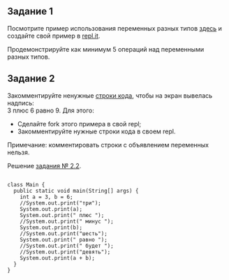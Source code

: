 <h2>Задание 1</h2>
<p>Посмотрите пример использования переменных разных типов <a href="https://repl.it/@Netology/JavaStart21">здесь</a> и создайте свой пример в <a href="http://repl.it/">repl.it</a>.</p>
<p>Продемонстрируйте как минимум 5 операций над переменными разных типов.</p>
<h2>Задание 2</h2>
<p>Закомментируйте ненужные <a href="https://repl.it/@Netology/JavaStart22-1">строки кода</a>, чтобы на экран вывелась надпись:<br>
3 плюс 6 равно 9. Для этого:</p>
<ul>
<li>Сделайте fork этого примера в свой repl;</li>
<li>Закомментируйте нужные строки кода в своем repl.</li>
</ul>
<p>Примечание: комментировать строки с объявлением переменных нельзя.</p>

<p>Решение <a href="http://repl.it/@Netology/2-2-answer">задания № 2.2</a>.</p>
<pre class="hljs"><code>
class Main {
  public static void main(String[] args) {
    int a = 3, b = 6;
    //System.out.print("три");
    System.out.print(a);
    System.out.print(" плюс ");
    //System.out.print(" минус ");
    System.out.print(b);
    //System.out.print("шесть");
    System.out.print(" равно ");
    //System.out.print(" будет ");
    //System.out.print("девять");
    System.out.print(a + b);
  }
}
</code></pre>
